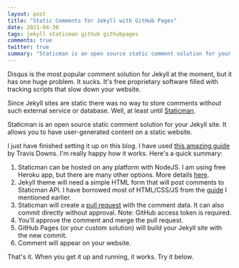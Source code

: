 ```yaml
---
layout: post
title: "Static Comments for Jekyll with GitHub Pages"
date: 2021-04-30
tags: jekyll staticman github githubpages
comments: true
twitter: true
summary: "Staticman is an open source static comment solution for your Jekyll site"
---
```


Disqus is the most popular comment solution for Jekyll at the moment, but it has one huge problem. It sucks. It's free proprietary software filled with tracking scripts that slow down your website.

Since Jekyll sites are static there was no way to store comments without such external service or database. Well, at least until [Staticman](https://staticman.net/).

Staticman is an open source static comment solution for your Jekyll site. It allows you to have user-generated content on a static website.

I just have finished setting it up on this blog. I have used [this amazing guide](https://travisdowns.github.io/blog/2020/02/05/now-with-comments.html) by Travis Downs. I'm really happy how it works.
Here's a quick summary:

1. Staticman can be hosted on any platform with NodeJS. I am using free Heroku app, but there are many other options. More details [here](https://staticman.net/docs/index.html).
1. Jekyll theme will need a simple HTML form that will post comments to Staticman API. I have borrowed most of HTML/CSS/JS from the [guide](https://travisdowns.github.io/blog/2020/02/05/now-with-comments.html) I mentioned earlier.
1. Staticman will create a [pull request](https://github.com/enarmontas/enarmontas.github.io/pull/9) with the comment data. It can also commit directly without approval. Note: GitHub access token is required.
1. You'll approve the comment and merge the pull request.
1. GitHub Pages (or your custom solution) will build your Jekyll site with the new commit.
1. Comment will appear on your website.

That's it. When you get it up and running, it works. Try it below.
